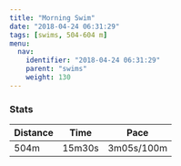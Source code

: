 ```yaml
---
title: "Morning Swim"
date: "2018-04-24 06:31:29"
tags: [swims, 504-604 m]
menu:
  nav:
    identifier: "2018-04-24 06:31:29"
    parent: "swims"
    weight: 130
---
```


### Stats

| Distance | Time | Pace |
|----------|------|------|
|504m|15m30s|3m05s/100m|
